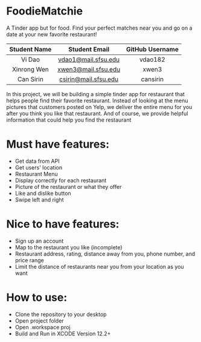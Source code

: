 # FoodieMatchie

A Tinder app but for food. Find your perfect matches near you and go on a date at your new favorite restaurant! 

|   Student Name   |      Student Email      | GitHub Username  |
| :--------------: | :---------------------: | :---------------:|
|  Vi Dao | vdao1@mail.sfsu.edu | vdao182 |
|  Xinrong Wen      |  xwen3@mail.sfsu.edu   |    xwen3      |
|  Can Sirin      | csirin@mail.sfsu.edu    |    cansirin     |


In this project, we will be building a simple tinder app for restaurant that helps people find their favorite restaurant. Instead of looking at the menu pictures that customers posted on Yelp, we deliver the entire menu for you after you think you like that restaurant. And of course, we provide helpful information that could help you find the restaurant 

# Must have features:

* Get data from API
* Get users' location
* Restaurant Menu
* Display correctly for each restaurant
* Picture of the restaurant or what they offer
* Like and dislike button
* Swipe left and right

# Nice to have features:

* Sign up an account
* Map to the restaurant you like (incomplete)
* Restaurant address, rating, distance away from you, phone number, and price range
* Limit the distance of restaurants near you from your location as you want

# How to use: 

* Clone the repository to your desktop
* Open project folder
* Open .workspace proj
* Build and Run in XCODE Version 12.2+
